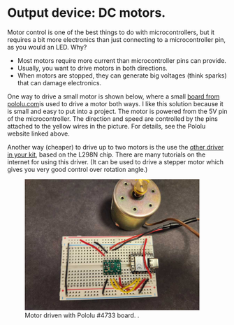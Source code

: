 # Output device:  DC motors.

Motor control is one of the best things to do with microcontrollers, but it requires a bit more electronics than just connecting to a microcontroller pin, as you would an LED.  Why?
 
- Most motors require more current than microcontroller pins can provide.
- Usually, you want to drive motors in both directions.
- When motors are stopped, they can generate big voltages (think sparks) that can damage electronics.

One way to drive a small motor is shown below, where a small [board from pololu.com](https://www.pololu.com/product/4733)is used to drive a motor both ways.  I like this solution because it is small and easy to put into a project.  The motor is powered from the 5V pin of the microcontroller.  The direction and speed are controlled by the pins attached to the yellow wires in the picture.  For details, see the Pololu website linked above.

Another way (cheaper) to drive up to two motors is the use the [other driver in your kit](https://www.amazon.com/dp/B0D95GBYQF?ref=ppx_yo2ov_dt_b_fed_asin_title), based on the L298N chip.  There are many tutorials on the internet for using this driver.  (It can be used to drive a stepper motor which gives you very good control over rotation angle.)

<figure>
  <img src="./images/pololu_pic.jpg" width="400" alt="my alt text"/>
  <figcaption>Motor driven with Pololu #4733 board. .</figcaption>
</figure>

<br><br>
